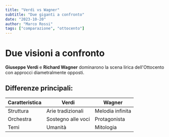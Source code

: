 ```yaml
---
title: "Verdi vs Wagner"
subtitle: "Due giganti a confronto"
date: "2023-10-20"
author: "Marco Rossi"
tags: ["comparazione", "ottocento"]
---
```


# Due visioni a confronto

**Giuseppe Verdi** e **Richard Wagner** dominarono la scena lirica dell'Ottocento con approcci diametralmente opposti.

## Differenze principali:
| Caratteristica | Verdi | Wagner |
|---------------|-------|--------|
| Struttura | Arie tradizionali | Melodia infinita |
| Orchestra | Sostegno alle voci | Protagonista |
| Temi | Umanità | Mitologia |